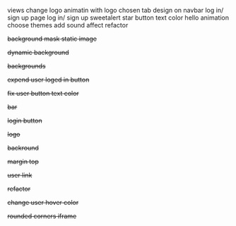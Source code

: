 views
change logo
animatin with logo
chosen tab design on navbar
log in/ sign up page
log in/ sign up sweetalert
star button text color
hello animation
choose themes
add sound affect
refactor

~~background mask static image~~

~~dynamic background~~

~~backgrounds~~

~~expend user loged in button~~

~~fix user button text color~~

~~bar~~

~~login button~~

~~logo~~

~~backround~~

~~margin top~~

~~user link~~

~~refactor~~

~~change user hover color~~

~~rounded corners iframe~~

